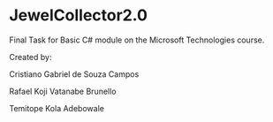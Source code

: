 # JewelCollector2.0
Final Task for Basic C# module on the Microsoft Technologies course.

Created by:

Cristiano Gabriel de Souza Campos

Rafael Koji Vatanabe Brunello

Temitope Kola Adebowale
